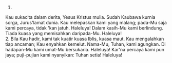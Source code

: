 1.
Kau sukacita dalam derita, Yesus Kristus mulia.
Sudah Kaubawa kurnia sorga, Jurus'lamat dunia.
Kau melepaskan kami yang malang;
pada-Mu saja kami percaya, tidak 'kan jatuh. Haleluya!
Dalam kasih-Mu kami berlindung.
Tiada kuasa yang memisahkan daripada-Mu. Haleluya!
<br>
2.
Bila Kau hadir, kami tak kuatir kuasa Iblis, kuasa maut.
Kau mengalahkan tiap ancaman; Kau enyahkan kemelut.
Nama-Mu, Tuhan, kami agungkan.
Di hadapan-Mu kami umat-Mu bersukaria. Haleluya!
Kar'na percaya kami pun jaya;
puji-pujian kami nyanyikan: Tuhan setia! Haleluya!